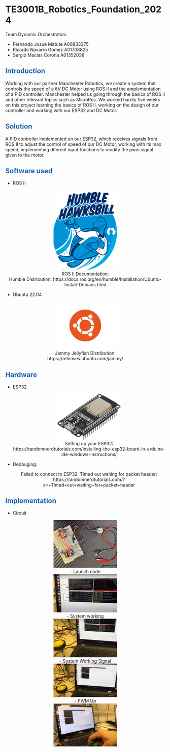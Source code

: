 # TE3001B_Robotics_Foundation_2024
  
Team Dynamic Orchestrators
  - Fernando Josué Matute A00833375
  - Ricardo Navarro Gómez A01708825
  - Sergio Macias Corona A01352038

## <span style="color: rgb(26, 99, 169);">**Introduction**</span>
Working with our partner Manchester Robotics, we create a system that controls the speed of a 6V DC Motor using ROS II and the amplementation of a PID controller. Manchester helped us going through the basics of ROS II and other relevant topics such as MicroRos. We worked hardly five weeks on this project learning the basics of ROS II, working on the design of our controller and working with our ESP32 and DC Motor.

## <span style="color: rgb(26, 99, 169);">**Solution**</span>
A PID controller implemented on our ESP32, which receives signals from ROS II to adjust the control of speed of our DC Motor, working with its max speed, implementing diferent input functions to modify the pwm signal given to the motor.

## <span style="color: rgb(26, 99, 169);">**Software used**</span>
  - ROS II
  <p style="text-align: center;">
  <img src="images/humble" alt="node" style="width:200px;"/>
  <br />
  ROS II Documentation:
  <br />
  Humble Distribution: https://docs.ros.org/en/humble/Installation/Ubuntu-Install-Debians.html
  </p>
  
  - Ubuntu 22.04
  <p style="text-align: center;">
  <img src="images/jammy" alt="node" style="width:200px;"/>
  <br />
  Jammy Jellyfish Distribution:
  <br />
  https://releases.ubuntu.com/jammy/
  </p>
  
  
## <span style="color: rgb(26, 99, 169);">**Hardware**</span>
- ESP32
  <p style="text-align: center;">
  <img src="images/esp32" alt="node" style="width:200px;"/>
  <br />
  Setting up your ESP32:
  <br />
  https://randomnerdtutorials.com/installing-the-esp32-board-in-arduino-ide-windows-instructions/
  </p>
  
- Debbuging:
  <p style="text-align: center;">
  Failed to connect to ESP32: Timed out waiting for packet header:
  <br />
  https://randomnerdtutorials.com/?s=+Timed+out+waiting+for+packet+header
  </p>
## <span style="color: rgb(26, 99, 169);">**Implementation**</span>
  - Circuit
  <p style="text-align: center;">
  <img src="images/chall3.jpeg" alt="node" style="width:200px;"/>
  <br />
  - Launch node
  <br />
  <img src="images/launch_nodes.png" alt="node" style="width:200px;"/>
  <br />
  - System working
  <br />
  <img src="images/working1.png" alt="node" style="width:200px;"/>
  <br />
  - System Working Signal
  <br />
  <img src="images/working2.png" alt="node" style="width:200px;"/>
  <br />
  - PWM Up
  <br />
  <img src="images/pwm_up.png" alt="node" style="width:200px;"/>
  </p>
